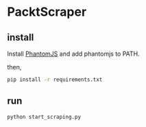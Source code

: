 # PacktScraper

## install

Install [PhantomJS](http://phantomjs.org/) and add phantomjs to PATH.

then,
```bash
pip install -r requirements.txt
```

## run
```bash
python start_scraping.py
```
